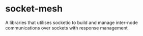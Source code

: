 # socket-mesh
A libraries that utilises socketio to build and manage inter-node communications over sockets with response management
